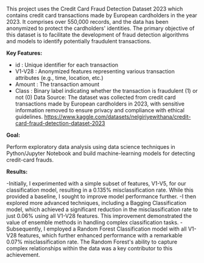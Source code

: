 This project uses the Credit Card Fraud Detection Dataset 2023 which contains credit card transactions made by European cardholders in the year 2023. It comprises over 550,000 records, and the data has been anonymized to protect the cardholders' identities. The primary objective of this dataset is to facilitate the development of fraud detection algorithms and models to identify potentially fraudulent transactions.

**Key Features:**
- id : Unique identifier for each transaction
- V1-V28 : Anonymized features representing various transaction attributes (e.g., time, location, etc.)
- Amount : The transaction amount
- Class : Binary label indicating whether the transaction is fraudulent (1) or not (0)
Data Source: The dataset was collected from credit card transactions made by European cardholders in 2023, with sensitive information removed to ensure privacy and compliance with ethical guidelines.
https://www.kaggle.com/datasets/nelgiriyewithana/credit-card-fraud-detection-dataset-2023

**Goal:**

  Perform exploratory data analysis using data science techniques in Python/Jupyter Notebook and build machine-learning models for detecting credit-card frauds.
  
**Results:**

  -Initially, I experimented with a simple subset of features, V1-V5, for our classification model, resulting in a 0.135% misclassification rate. While this provided a baseline, I sought to improve model performance further.
 -I then explored more advanced techniques, including a Bagging Classification model, which achieved a significant reduction in the misclassification rate to just 0.06% using all V1-V28 features. This improvement demonstrated the value of ensemble methods in handling complex classification tasks.
 -Subsequently, I employed a Random Forest Classification model with all V1-V28 features, which further enhanced performance with a remarkable 0.07% misclassification rate. The Random Forest's ability to capture complex relationships within the data was a key contributor to this achievement.
 
